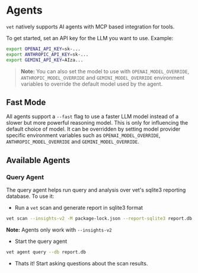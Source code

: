 # Agents

`vet` natively supports AI agents with MCP based integration for tools.

To get started, set an API key for the LLM you want to use. Example:

```bash
export OPENAI_API_KEY=sk-...
export ANTHROPIC_API_KEY=sk-...
export GEMINI_API_KEY=AIza...
```

> **Note:** You can also set the model to use with `OPENAI_MODEL_OVERRIDE`, `ANTHROPIC_MODEL_OVERRIDE` and `GEMINI_MODEL_OVERRIDE` environment variables to override the default model used by the agent.

## Fast Mode

All agents support a `--fast` flag to use a faster LLM model instead of a slower but more powerful reasoning model. This is only for influencing the default choice of model. It can be overridden by setting model provider specific environment variables such as `OPENAI_MODEL_OVERRIDE`, `ANTHROPIC_MODEL_OVERRIDE` and `GEMINI_MODEL_OVERRIDE`.

## Available Agents

### Query Agent

The query agent helps run query and analysis over vet's sqlite3 reporting database. To use it:

* Run a `vet` scan and generate report in sqlite3 format

```bash
vet scan --insights-v2 -M package-lock.json --report-sqlite3 report.db
```

**Note:** Agents only work with `--insights-v2`

* Start the query agent

```bash
vet agent query --db report.db
```

* Thats it! Start asking questions about the scan results.

